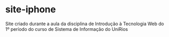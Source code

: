 # site-iphone
Site criado durante a aula da disciplina de Introdução à Tecnologia Web do 1º período do curso de Sistema de Informação do UniRios
